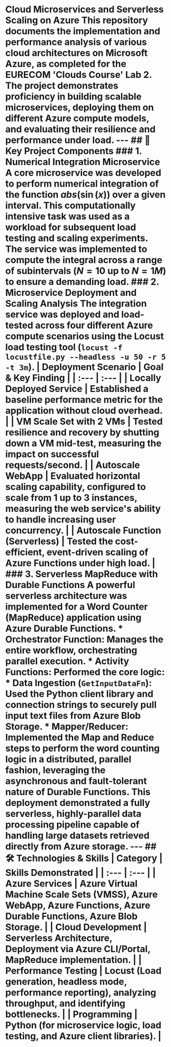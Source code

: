 # Cloud Microservices and Serverless Scaling on Azure This repository documents the implementation and performance analysis of various cloud architectures on **Microsoft Azure**, as completed for the EURECOM 'Clouds Course' Lab 2. The project demonstrates proficiency in building scalable microservices, deploying them on different Azure compute models, and evaluating their resilience and performance under load. --- ## 🚀 Key Project Components ### 1. Numerical Integration Microservice A core microservice was developed to perform **numerical integration** of the function $abs(\sin(x))$ over a given interval. This computationally intensive task was used as a workload for subsequent load testing and scaling experiments. The service was implemented to compute the integral across a range of subintervals ($N=10$ up to $N=1M$) to ensure a demanding load. ### 2. Microservice Deployment and Scaling Analysis The integration service was deployed and load-tested across four different Azure compute scenarios using the **Locust** load testing tool (`locust -f locustfile.py --headless -u 50 -r 5 -t 3m`). | Deployment Scenario | Goal & Key Finding | | :--- | :--- | | **Locally Deployed Service** | Established a baseline performance metric for the application without cloud overhead. | | **VM Scale Set with 2 VMs** | Tested **resilience and recovery** by shutting down a VM mid-test, measuring the impact on successful requests/second. | | **Autoscale WebApp** | Evaluated **horizontal scaling** capability, configured to scale from **1 up to 3 instances**, measuring the web service's ability to handle increasing user concurrency. | | **Autoscale Function (Serverless)** | Tested the cost-efficient, event-driven scaling of **Azure Functions** under high load. | ### 3. Serverless MapReduce with Durable Functions A powerful serverless architecture was implemented for a **Word Counter (MapReduce)** application using **Azure Durable Functions**. * **Orchestrator Function:** Manages the entire workflow, orchestrating parallel execution. * **Activity Functions:** Performed the core logic: * **Data Ingestion (`GetInputDataFn`):** Used the Python client library and connection strings to securely pull input text files from **Azure Blob Storage**. * **Mapper/Reducer:** Implemented the Map and Reduce steps to perform the word counting logic in a distributed, parallel fashion, leveraging the asynchronous and fault-tolerant nature of Durable Functions. This deployment demonstrated a fully serverless, highly-parallel data processing pipeline capable of handling large datasets retrieved directly from Azure storage. --- ## 🛠️ Technologies & Skills | Category | Skills Demonstrated | | :--- | :--- | | **Azure Services** | Azure Virtual Machine Scale Sets (VMSS), Azure WebApp, Azure Functions, Azure Durable Functions, Azure Blob Storage. | | **Cloud Development** | Serverless Architecture, Deployment via Azure CLI/Portal, MapReduce implementation. | | **Performance Testing** | **Locust** (Load generation, headless mode, performance reporting), analyzing throughput, and identifying bottlenecks. | | **Programming** | Python (for microservice logic, load testing, and Azure client libraries). |

